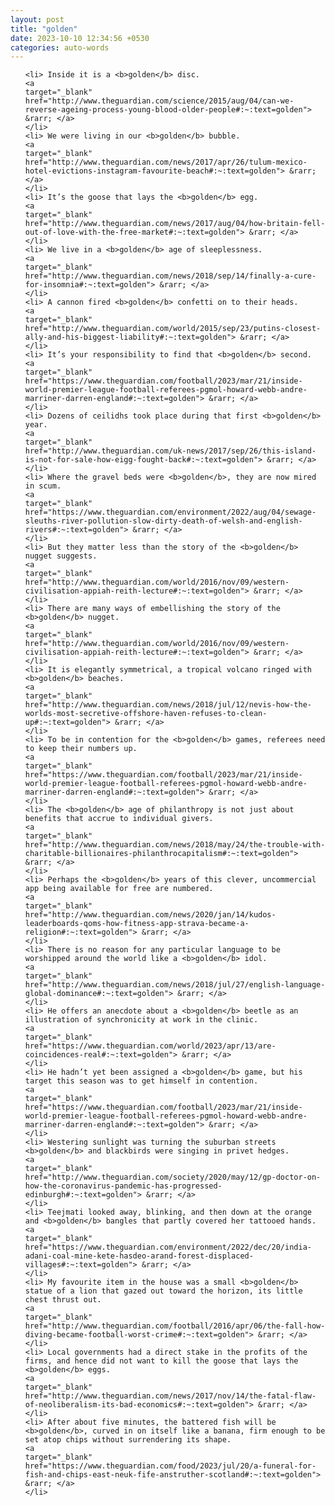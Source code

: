 ```yaml
---
layout: post
title: "golden"
date: 2023-10-10 12:34:56 +0530
categories: auto-words
---
```

<ol>

    <li> Inside it is a <b>golden</b> disc.
    <a 
    target="_blank" 
    href="http://www.theguardian.com/science/2015/aug/04/can-we-reverse-ageing-process-young-blood-older-people#:~:text=golden"> &rarr; </a>
    </li>
    <li> We were living in our <b>golden</b> bubble.
    <a 
    target="_blank" 
    href="http://www.theguardian.com/news/2017/apr/26/tulum-mexico-hotel-evictions-instagram-favourite-beach#:~:text=golden"> &rarr; </a>
    </li>
    <li> It’s the goose that lays the <b>golden</b> egg.
    <a 
    target="_blank" 
    href="http://www.theguardian.com/news/2017/aug/04/how-britain-fell-out-of-love-with-the-free-market#:~:text=golden"> &rarr; </a>
    </li>
    <li> We live in a <b>golden</b> age of sleeplessness.
    <a 
    target="_blank" 
    href="http://www.theguardian.com/news/2018/sep/14/finally-a-cure-for-insomnia#:~:text=golden"> &rarr; </a>
    </li>
    <li> A cannon fired <b>golden</b> confetti on to their heads.
    <a 
    target="_blank" 
    href="http://www.theguardian.com/world/2015/sep/23/putins-closest-ally-and-his-biggest-liability#:~:text=golden"> &rarr; </a>
    </li>
    <li> It’s your responsibility to find that <b>golden</b> second.
    <a 
    target="_blank" 
    href="https://www.theguardian.com/football/2023/mar/21/inside-world-premier-league-football-referees-pgmol-howard-webb-andre-marriner-darren-england#:~:text=golden"> &rarr; </a>
    </li>
    <li> Dozens of ceilidhs took place during that first <b>golden</b> year.
    <a 
    target="_blank" 
    href="http://www.theguardian.com/uk-news/2017/sep/26/this-island-is-not-for-sale-how-eigg-fought-back#:~:text=golden"> &rarr; </a>
    </li>
    <li> Where the gravel beds were <b>golden</b>, they are now mired in scum.
    <a 
    target="_blank" 
    href="https://www.theguardian.com/environment/2022/aug/04/sewage-sleuths-river-pollution-slow-dirty-death-of-welsh-and-english-rivers#:~:text=golden"> &rarr; </a>
    </li>
    <li> But they matter less than the story of the <b>golden</b> nugget suggests.
    <a 
    target="_blank" 
    href="http://www.theguardian.com/world/2016/nov/09/western-civilisation-appiah-reith-lecture#:~:text=golden"> &rarr; </a>
    </li>
    <li> There are many ways of embellishing the story of the <b>golden</b> nugget.
    <a 
    target="_blank" 
    href="http://www.theguardian.com/world/2016/nov/09/western-civilisation-appiah-reith-lecture#:~:text=golden"> &rarr; </a>
    </li>
    <li> It is elegantly symmetrical, a tropical volcano ringed with <b>golden</b> beaches.
    <a 
    target="_blank" 
    href="http://www.theguardian.com/news/2018/jul/12/nevis-how-the-worlds-most-secretive-offshore-haven-refuses-to-clean-up#:~:text=golden"> &rarr; </a>
    </li>
    <li> To be in contention for the <b>golden</b> games, referees need to keep their numbers up.
    <a 
    target="_blank" 
    href="https://www.theguardian.com/football/2023/mar/21/inside-world-premier-league-football-referees-pgmol-howard-webb-andre-marriner-darren-england#:~:text=golden"> &rarr; </a>
    </li>
    <li> The <b>golden</b> age of philanthropy is not just about benefits that accrue to individual givers.
    <a 
    target="_blank" 
    href="http://www.theguardian.com/news/2018/may/24/the-trouble-with-charitable-billionaires-philanthrocapitalism#:~:text=golden"> &rarr; </a>
    </li>
    <li> Perhaps the <b>golden</b> years of this clever, uncommercial app being available for free are numbered.
    <a 
    target="_blank" 
    href="http://www.theguardian.com/news/2020/jan/14/kudos-leaderboards-qoms-how-fitness-app-strava-became-a-religion#:~:text=golden"> &rarr; </a>
    </li>
    <li> There is no reason for any particular language to be worshipped around the world like a <b>golden</b> idol.
    <a 
    target="_blank" 
    href="http://www.theguardian.com/news/2018/jul/27/english-language-global-dominance#:~:text=golden"> &rarr; </a>
    </li>
    <li> He offers an anecdote about a <b>golden</b> beetle as an illustration of synchronicity at work in the clinic.
    <a 
    target="_blank" 
    href="https://www.theguardian.com/world/2023/apr/13/are-coincidences-real#:~:text=golden"> &rarr; </a>
    </li>
    <li> He hadn’t yet been assigned a <b>golden</b> game, but his target this season was to get himself in contention.
    <a 
    target="_blank" 
    href="https://www.theguardian.com/football/2023/mar/21/inside-world-premier-league-football-referees-pgmol-howard-webb-andre-marriner-darren-england#:~:text=golden"> &rarr; </a>
    </li>
    <li> Westering sunlight was turning the suburban streets <b>golden</b> and blackbirds were singing in privet hedges.
    <a 
    target="_blank" 
    href="http://www.theguardian.com/society/2020/may/12/gp-doctor-on-how-the-coronavirus-pandemic-has-progressed-edinburgh#:~:text=golden"> &rarr; </a>
    </li>
    <li> Teejmati looked away, blinking, and then down at the orange and <b>golden</b> bangles that partly covered her tattooed hands.
    <a 
    target="_blank" 
    href="https://www.theguardian.com/environment/2022/dec/20/india-adani-coal-mine-kete-hasdeo-arand-forest-displaced-villages#:~:text=golden"> &rarr; </a>
    </li>
    <li> My favourite item in the house was a small <b>golden</b> statue of a lion that gazed out toward the horizon, its little chest thrust out.
    <a 
    target="_blank" 
    href="http://www.theguardian.com/football/2016/apr/06/the-fall-how-diving-became-football-worst-crime#:~:text=golden"> &rarr; </a>
    </li>
    <li> Local governments had a direct stake in the profits of the firms, and hence did not want to kill the goose that lays the <b>golden</b> eggs.
    <a 
    target="_blank" 
    href="http://www.theguardian.com/news/2017/nov/14/the-fatal-flaw-of-neoliberalism-its-bad-economics#:~:text=golden"> &rarr; </a>
    </li>
    <li> After about five minutes, the battered fish will be <b>golden</b>, curved in on itself like a banana, firm enough to be set atop chips without surrendering its shape.
    <a 
    target="_blank" 
    href="https://www.theguardian.com/food/2023/jul/20/a-funeral-for-fish-and-chips-east-neuk-fife-anstruther-scotland#:~:text=golden"> &rarr; </a>
    </li>